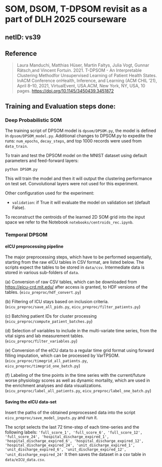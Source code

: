 # SOM, DSOM, T-DPSOM revisit as a part of DLH 2025 courseware 
## netID: vs39 

## Reference
> Laura Manduchi, Matthias Hüser, Martin Faltys, Julia Vogt, Gunnar Rätsch,and Vincent Fortuin. 2021. T-DPSOM - An Interpretable Clustering Methodfor Unsupervised Learning of Patient Health States. InACM Conference onHealth, Inference, and Learning (ACM CHIL ’21), April 8–10, 2021, VirtualEvent, USA.ACM, New York, NY, USA, 10 pages. https://doi.org/10.1145/3450439.3451872

## Training and Evaluation steps done: 

### Deep Probabilistic SOM

The training script of DPSOM model is `dpsom/DPSOM.py`, the model is defined in `dpsom/DPSOM_model.py`.
Additional changes to DPSOM.py to expedite the runs: `num_epochs`, `decay_steps`, and top 1000 records were used from `data_train`.

To train and test the DPSOM model on the MNIST dataset using default parameters and feed-forward layers:

````python DPSOM.py````

This will train the model and then it will output the clustering performance on test set.  Convolutional layers were not used for this experiment.

Other configuration used for the experiment:
- `validation`: if True it will evaluate the model on validation set (default False).

To reconstruct the centroids of the learned 2D SOM grid into the input space we refer to the Notebook `notebooks/centroids_rec.ipynb`.

### Temporal DPSOM

#### eICU preprocessing pipeline

The major preprocessing steps, which have to be performed sequentially, starting
from the raw eICU tables in CSV format, are listed below. The scripts expect
the tables to be stored in `data/csv`. Intermediate data is stored in various
sub-folders of `data`.

(a) Conversion of raw CSV tables, which can be downloaded from https://eicu-crd.mit.edu/ after access is granted, to HDF versions of the tables. (`eicu_preproc/hdf_convert.py`)

(b) Filtering of ICU stays based on inclusion criteria.  (`eicu_preproc/save_all_pids.py`, `eicu_preproc/filter_patients.py`)

(c) Batching patient IDs for cluster processing (`eicu_preproc/compute_patient_batches.py`)

(d) Selection of variables to include in the multi-variate time series, from the vital signs and lab measurement tables.  (`eicu_preproc/filter_variables.py`)

(e) Conversion of the eICU data to a regular time grid format using forward filling imputation, which can be processed by VarTPSOM.  (`eicu_preproc/timegrid_all_patients.py`, `eicu_preproc/timegrid_one_batch.py`)

(f) Labeling of the time points in the time series with the current/future worse physiology scores as well as dynamic mortality, which are used in the enrichment analyses and data visualizations.  (`eicu_preproc/label_all_patients.py`, `eicu_preproc/label_one_batch.py`)

#### Saving the eICU data-set

Insert the paths of the obtained preprocessed data into the script `eicu_preproc/save_model_inputs.py` and run it.

The script selects the last 72 time-step of each time-series and the following labels: `'full_score_1', 'full_score_6', 'full_score_12', 'full_score_24', 'hospital_discharge_expired_1', 'hospital_discharge_expired_6', 'hospital_discharge_expired_12', 'hospital_discharge_expired_24', 'unit_discharge_expired_1', 'unit_discharge_expired_6', 'unit_discharge_expired_12', 'unit_discharge_expired_24'`
It then saves the dataset in a csv table in `data/eICU_data.csv`.

